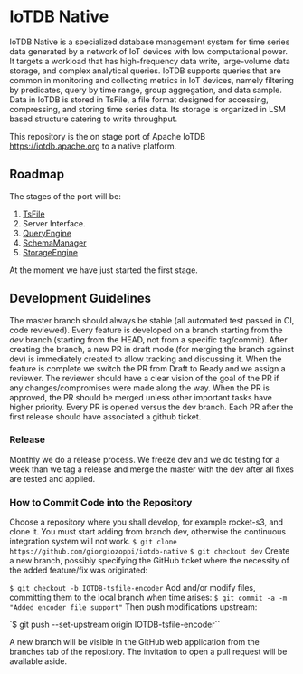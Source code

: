 # IoTDB Native

IoTDB Native is a specialized database management system for time series data generated by a network of IoT devices with low computational power. 
It targets a workload that has high-frequency data write, large-volume data storage, and complex analytical queries. 
IoTDB supports queries that are common in monitoring and collecting metrics in IoT devices, namely filtering by predicates, query by time range, group aggregation, and data sample. Data in IoTDB is stored in TsFile, a file format designed for accessing, compressing, and storing time series data. Its storage is organized in LSM based structure catering to write throughput.

This repository is the on stage port of Apache IoTDB https://iotdb.apache.org to a native platform.

## Roadmap

The stages of the port will be:

1. [TsFile](https://iotdb.apache.org/SystemDesign/1-TsFile/1-TsFile.html)
2. Server Interface.
3. [QueryEngine](https://iotdb.apache.org/SystemDesign/2-QueryEngine/1-QueryEngine.html)
4. [SchemaManager](https://iotdb.apache.org/SystemDesign/3-SchemaManager/1-SchemaManager.html)
5. [StorageEngine](https://iotdb.apache.org/SystemDesign/4-StorageEngine/1-StorageEngine.html)

At the moment we have just started the first stage.

## Development Guidelines

The master branch should always be stable (all automated test passed in CI, code
reviewed).  Every feature is developed on a branch starting from the *dev* branch (starting from the HEAD, not from a specific tag/commit). After creating the branch, a new PR in draft mode (for merging the branch against dev) is immediately created to allow tracking and discussing it.
When the feature is complete we switch the PR from Draft to Ready and we assign a reviewer. The reviewer should have a clear vision of the goal of the PR if any changes/compromises were made along the way.
When the PR is approved, the PR should be merged unless other important tasks have higher priority.
Every PR is opened versus the dev branch. Each PR after the first release should have associated a github ticket.

### Release

Monthly we do a release process. We freeze dev and we do testing for a week than we tag a release and merge the master with the dev after all fixes are tested and applied.

### How to Commit Code into the Repository

Choose a repository where you shall develop, for example rocket-s3, and clone it. You must start adding from branch dev, otherwise the continuous integration system will not work.
`$ git clone https://github.com/giorgiozoppi/iotdb-native`
`$ git checkout dev`
Create a new branch, possibly specifying the GitHub ticket where the necessity of the added feature/fix was originated:

`$ git checkout -b IOTDB-tsfile-encoder`
Add and/or modify files, committing them to the local branch when time arises:
`$ git commit -a -m "Added encoder file support"`
Then push modifications upstream:

`$ git push --set-upstream origin IOTDB-tsfile-encoder``

A new branch will be visible in the GitHub web application from the branches tab of the repository. The invitation to open a pull request will be available aside.

